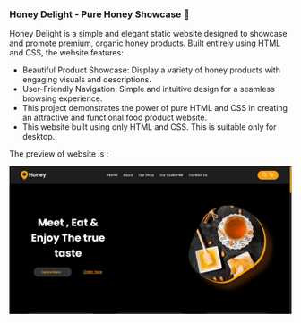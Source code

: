 


### Honey Delight - Pure Honey Showcase 🍯
Honey Delight is a simple and elegant static website designed to showcase and promote premium, organic honey products. Built entirely using HTML and CSS, the website features:

- Beautiful Product Showcase: Display a variety of honey products with engaging visuals and descriptions.
- User-Friendly Navigation: Simple and intuitive design for a seamless browsing experience.
- This project demonstrates the power of pure HTML and CSS in creating an attractive and functional food product website.
- This  website built using only HTML and CSS. This is suitable only for desktop.
  
The preview of website is :

![Website Screenshot](./images/screenshot.png)
